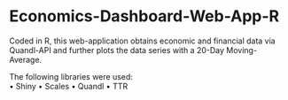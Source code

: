 # Economics-Dashboard-Web-App-R

Coded in R, this web-application obtains economic and financial data via Quandl-API and further plots the data series with a 20-Day Moving-Average.

The following libraries were used: <br>
•	Shiny
•	Scales
•	Quandl
•	TTR
